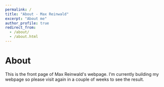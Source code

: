 ```yaml
---
permalink: /
title: "About - Max Reinwald"
excerpt: "About me"
author_profile: true
redirect_from: 
  - /about/
  - /about.html
---
```


About
======
This is the front page of Max Reinwald's webpage. I'm currently building my webpage so please visit again in a couple of weeks to see the result. 
